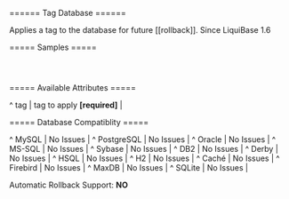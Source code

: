 ====== Tag Database ======

Applies a tag to the database for future [[rollback]].  Since LiquiBase 1.6

===== Samples =====

<code xml>
<tagDatabase tag="version_1.3"/>
</code>

===== Available Attributes =====

^ tag  | tag to apply **[required]**  | 


===== Database Compatiblity =====

^ MySQL  | No Issues  | 
^ PostgreSQL  | No Issues  | 
^ Oracle  | No Issues  | 
^ MS-SQL  | No Issues  | 
^ Sybase  | No Issues  | 
^ DB2  | No Issues  | 
^ Derby  | No Issues  | 
^ HSQL  | No Issues  | 
^ H2  | No Issues  | 
^ Caché  | No Issues  | 
^ Firebird  | No Issues  | 
^ MaxDB  | No Issues  | 
^ SQLite  | No Issues  | 

Automatic Rollback Support: **NO**